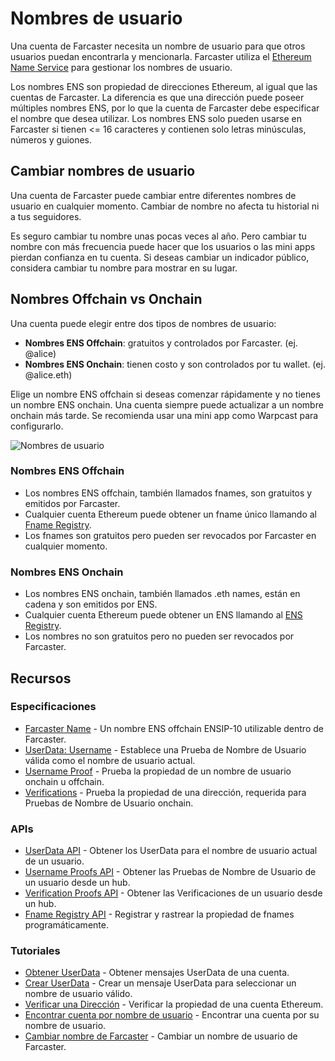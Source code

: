 # Nombres de usuario

Una cuenta de Farcaster necesita un nombre de usuario para que otros usuarios puedan encontrarla y mencionarla. Farcaster utiliza el [Ethereum Name Service](https://ens.domains/) para gestionar los nombres de usuario.

Los nombres ENS son propiedad de direcciones Ethereum, al igual que las cuentas de Farcaster. La diferencia es que una dirección puede poseer múltiples nombres ENS, por lo que la cuenta de Farcaster debe especificar el nombre que desea utilizar. Los nombres ENS solo pueden usarse en Farcaster si tienen <= 16 caracteres y contienen solo letras minúsculas, números y guiones.

## Cambiar nombres de usuario

Una cuenta de Farcaster puede cambiar entre diferentes nombres de usuario en cualquier momento. Cambiar de nombre no afecta tu historial ni a tus seguidores.

Es seguro cambiar tu nombre unas pocas veces al año. Pero cambiar tu nombre con más frecuencia puede hacer que los usuarios o las mini apps pierdan confianza en tu cuenta. Si deseas cambiar un indicador público, considera cambiar tu nombre para mostrar en su lugar.

## Nombres Offchain vs Onchain

Una cuenta puede elegir entre dos tipos de nombres de usuario:

- **Nombres ENS Offchain**: gratuitos y controlados por Farcaster. (ej. @alice)
- **Nombres ENS Onchain**: tienen costo y son controlados por tu wallet. (ej. @alice.eth)

Elige un nombre ENS offchain si deseas comenzar rápidamente y no tienes un nombre ENS onchain. Una cuenta siempre puede actualizar a un nombre onchain más tarde. Se recomienda usar una mini app como Warpcast para configurarlo.

![Nombres de usuario](/assets/usernames.png)

### Nombres ENS Offchain

- Los nombres ENS offchain, también llamados fnames, son gratuitos y emitidos por Farcaster.
- Cualquier cuenta Ethereum puede obtener un fname único llamando al [Fname Registry](/es/learn/architecture/ens-names).
- Los fnames son gratuitos pero pueden ser revocados por Farcaster en cualquier momento.

### Nombres ENS Onchain

- Los nombres ENS onchain, también llamados .eth names, están en cadena y son emitidos por ENS.
- Cualquier cuenta Ethereum puede obtener un ENS llamando al [ENS Registry](https://docs.ens.domains/dapp-developer-guide/the-ens-registry).
- Los nombres no son gratuitos pero no pueden ser revocados por Farcaster.

## Recursos

### Especificaciones

- [Farcaster Name](https://github.com/farcasterxyz/protocol/blob/main/docs/SPECIFICATION.md#5-fname-specifications) - Un nombre ENS offchain ENSIP-10 utilizable dentro de Farcaster.
- [UserData: Username](https://github.com/farcasterxyz/protocol/blob/main/docs/SPECIFICATION.md#23-user-data) - Establece una Prueba de Nombre de Usuario válida como el nombre de usuario actual.
- [Username Proof](https://github.com/farcasterxyz/protocol/blob/main/docs/SPECIFICATION.md#17-username-proof) - Prueba la propiedad de un nombre de usuario onchain u offchain.
- [Verifications](https://github.com/farcasterxyz/protocol/blob/main/docs/SPECIFICATION.md#25-verifications) - Prueba la propiedad de una dirección, requerida para Pruebas de Nombre de Usuario onchain.

### APIs

- [UserData API](../../reference/hubble/httpapi/userdata) - Obtener los UserData para el nombre de usuario actual de un usuario.
- [Username Proofs API](../../reference/hubble/httpapi/usernameproof) - Obtener las Pruebas de Nombre de Usuario de un usuario desde un hub.
- [Verification Proofs API](../../reference/hubble/httpapi/verification) - Obtener las Verificaciones de un usuario desde un hub.
- [Fname Registry API](../../reference/fname/api.md) - Registrar y rastrear la propiedad de fnames programáticamente.

### Tutoriales

- [Obtener UserData](../../developers/guides/querying/fetch-profile.md) - Obtener mensajes UserData de una cuenta.
- [Crear UserData](../../developers/guides/writing/messages#user-data) - Crear un mensaje UserData para seleccionar un nombre de usuario válido.
- [Verificar una Dirección](../../developers/guides/writing/verify-address.md) - Verificar la propiedad de una cuenta Ethereum.
- [Encontrar cuenta por nombre de usuario](../../developers/guides/accounts/find-by-name.md) - Encontrar una cuenta por su nombre de usuario.
- [Cambiar nombre de Farcaster](../../developers/guides/accounts/change-fname.md) - Cambiar un nombre de usuario de Farcaster.
